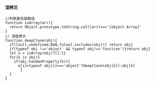 #### 深拷贝

    //判断是否是数组
    function isArray(arr){
      return Object.prototype.toString.call(arr)==='[object Array]'
    }
    // 深度拷贝
    function deepClone(obj){
      if([null,undefined,NaN,false].includes(obj)){ return obj}
      if(typeof obj !=='object' && typeof obj!=='function'){return obj}
      let o = isArray(obj)?[]:{}
      for(k in obj){
        if(obj.hasOwnProperty(k)){
          o[i]=typeof obj[i]==='object'?deepClone(obj[k]):obj[k]       
           }
      }
    }